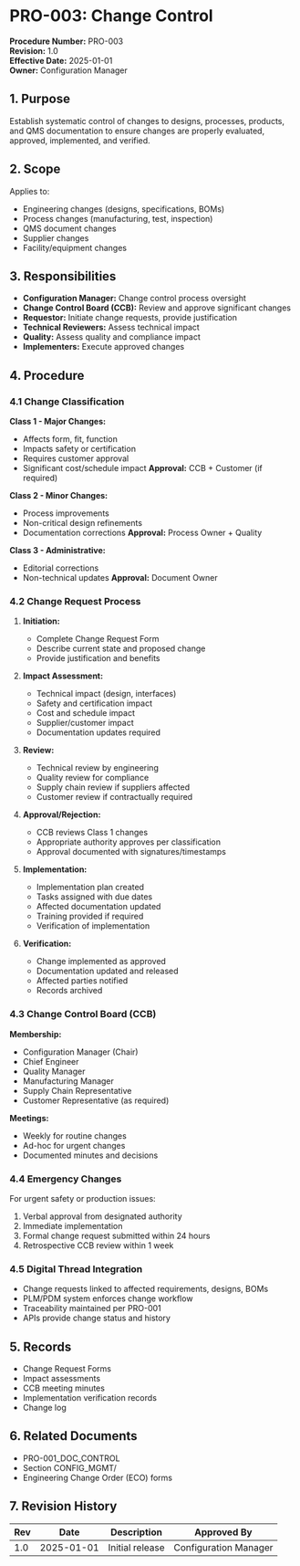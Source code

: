 # PRO-003: Change Control

**Procedure Number:** PRO-003  
**Revision:** 1.0  
**Effective Date:** 2025-01-01  
**Owner:** Configuration Manager

## 1. Purpose

Establish systematic control of changes to designs, processes, products, and QMS documentation to ensure changes are properly evaluated, approved, implemented, and verified.

## 2. Scope

Applies to:
- Engineering changes (designs, specifications, BOMs)
- Process changes (manufacturing, test, inspection)
- QMS document changes
- Supplier changes
- Facility/equipment changes

## 3. Responsibilities

- **Configuration Manager:** Change control process oversight
- **Change Control Board (CCB):** Review and approve significant changes
- **Requestor:** Initiate change requests, provide justification
- **Technical Reviewers:** Assess technical impact
- **Quality:** Assess quality and compliance impact
- **Implementers:** Execute approved changes

## 4. Procedure

### 4.1 Change Classification

**Class 1 - Major Changes:**
- Affects form, fit, function
- Impacts safety or certification
- Requires customer approval
- Significant cost/schedule impact
**Approval:** CCB + Customer (if required)

**Class 2 - Minor Changes:**
- Process improvements
- Non-critical design refinements
- Documentation corrections
**Approval:** Process Owner + Quality

**Class 3 - Administrative:**
- Editorial corrections
- Non-technical updates
**Approval:** Document Owner

### 4.2 Change Request Process

1. **Initiation:**
   - Complete Change Request Form
   - Describe current state and proposed change
   - Provide justification and benefits

2. **Impact Assessment:**
   - Technical impact (design, interfaces)
   - Safety and certification impact
   - Cost and schedule impact
   - Supplier/customer impact
   - Documentation updates required

3. **Review:**
   - Technical review by engineering
   - Quality review for compliance
   - Supply chain review if suppliers affected
   - Customer review if contractually required

4. **Approval/Rejection:**
   - CCB reviews Class 1 changes
   - Appropriate authority approves per classification
   - Approval documented with signatures/timestamps

5. **Implementation:**
   - Implementation plan created
   - Tasks assigned with due dates
   - Affected documentation updated
   - Training provided if required
   - Verification of implementation

6. **Verification:**
   - Change implemented as approved
   - Documentation updated and released
   - Affected parties notified
   - Records archived

### 4.3 Change Control Board (CCB)

**Membership:**
- Configuration Manager (Chair)
- Chief Engineer
- Quality Manager
- Manufacturing Manager
- Supply Chain Representative
- Customer Representative (as required)

**Meetings:**
- Weekly for routine changes
- Ad-hoc for urgent changes
- Documented minutes and decisions

### 4.4 Emergency Changes

For urgent safety or production issues:
1. Verbal approval from designated authority
2. Immediate implementation
3. Formal change request submitted within 24 hours
4. Retrospective CCB review within 1 week

### 4.5 Digital Thread Integration

- Change requests linked to affected requirements, designs, BOMs
- PLM/PDM system enforces change workflow
- Traceability maintained per PRO-001
- APIs provide change status and history

## 5. Records

- Change Request Forms
- Impact assessments
- CCB meeting minutes
- Implementation verification records
- Change log

## 6. Related Documents

- PRO-001_DOC_CONTROL
- Section CONFIG_MGMT/
- Engineering Change Order (ECO) forms

## 7. Revision History

| Rev | Date | Description | Approved By |
|-----|------|-------------|-------------|
| 1.0 | 2025-01-01 | Initial release | Configuration Manager |
